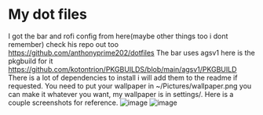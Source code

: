 # My dot files

I got the bar and rofi config from here(maybe other things too i dont remember) check his repo out too https://github.com/anthonyprime202/dotfiles
The bar uses agsv1 here is the pkgbuild for it https://github.com/kotontrion/PKGBUILDS/blob/main/agsv1/PKGBUILD
There is a lot of dependencies to install i will add them to the readme if requested.
You need to put your wallpaper in ~/Pictures/wallpaper.png you can make it whatever you want, my wallpaper is in settings/.
Here is a couple screenshots for reference.
![image](https://github.com/user-attachments/assets/755c577d-8746-4802-80bf-9f70516e395a)
![image](https://github.com/user-attachments/assets/40f4d72d-1cbf-4aac-ab15-51a176a376aa)
